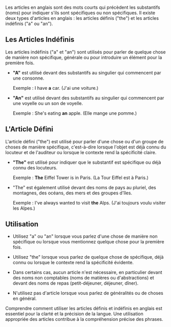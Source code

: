 
Les articles en anglais sont des mots courts qui précèdent les substantifs (noms) pour indiquer s'ils sont spécifiques ou non spécifiques. Il existe deux types d'articles en anglais : les articles définis ("the") et les articles indéfinis ("a" ou "an").

## Les Articles Indéfinis

Les articles indéfinis ("a" et "an") sont utilisés pour parler de quelque chose de manière non spécifique, générale ou pour introduire un élément pour la première fois.

- **"A"** est utilisé devant des substantifs au singulier qui commencent par une consonne.

    Exemple : I have **a** car. (J'ai une voiture.)

- **"An"** est utilisé devant des substantifs au singulier qui commencent par une voyelle ou un son de voyelle.

    Exemple : She's eating **an** apple. (Elle mange une pomme.)

## L'Article Défini

L'article défini ("the") est utilisé pour parler d'une chose ou d'un groupe de choses de manière spécifique, c'est-à-dire lorsque l'objet est déjà connu du locuteur et de l'auditeur ou lorsque le contexte rend la spécificité claire.

- **"The"** est utilisé pour indiquer que le substantif est spécifique ou déjà connu des locuteurs.

    Exemple : **The** Eiffel Tower is in Paris. (La Tour Eiffel est à Paris.)

- "The" est également utilisé devant des noms de pays au pluriel, des montagnes, des océans, des mers et des groupes d'îles.

    Exemple : I've always wanted to visit **the** Alps. (J'ai toujours voulu visiter les Alpes.)

## Utilisation

- Utilisez "a" ou "an" lorsque vous parlez d'une chose de manière non spécifique ou lorsque vous mentionnez quelque chose pour la première fois.

- Utilisez "the" lorsque vous parlez de quelque chose de spécifique, déjà connu ou lorsque le contexte rend la spécificité évidente.

- Dans certains cas, aucun article n'est nécessaire, en particulier devant des noms non comptables (noms de matières ou d'abstractions) et devant des noms de repas (petit-déjeuner, déjeuner, dîner).

- N'utilisez pas d'article lorsque vous parlez de généralités ou de choses en général.

Comprendre comment utiliser les articles définis et indéfinis en anglais est essentiel pour la clarté et la précision de la langue. Une utilisation appropriée des articles contribue à la compréhension précise des phrases.